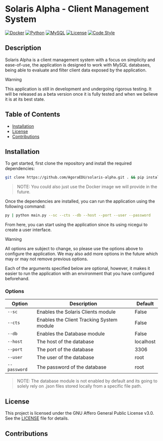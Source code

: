# Solaris Alpha - Client Management System

[![Docker](https://img.shields.io/badge/-Docker-black?style=flat&logo=docker&logoColor=2496ED)]()
[![Python](https://img.shields.io/badge/-Python-black?style=flat&logo=python&logoColor=FFD43B)]()
[![MySQL](https://img.shields.io/badge/-MySQL-black?style=flat&logo=mysql&logoColor=00758F)]()
[![License](https://img.shields.io/badge/-AGPL-black?style=flat&logo=gnu&logoColor=A42E2B)]()
[![Code Style](https://img.shields.io/badge/-Code%20Style-black?style=flat&logo=codefactor&logoColor=A42E2B)](https://google.github.io/styleguide/pyguide.html)

## Description

Solaris Alpha is a client management system with a focus on simplicity and ease-of-use, the application is
designed to work with MySQL databases, being able to evaluate and filter client data exposed by
the application.

> [!WARNING] 
> This application is still in development and undergoing rigorous testing. It will be
> released as a beta version once it is fully tested and when we believe it is at its
> best state.

## Table of Contents
 
- [Installation](#installation)
- [License](#license)
- [Contributions](#contributions)

## Installation

To get started, first clone the repository and install the required dependencies:
```bash
git clone https://github.com/AgoraEDU/solaris-alpha.git . && pip install -r requirements.txt
```

> NOTE: You could also just use the Docker image we will provide in the future.

Once the dependencies are installed, you can run the application using the following command:

```bash
py | python main.py --sc --cts --db --host --port --user --password
```

From here, you can start using the application since its using nicegui to create a user interface.

> [!WARNING]
> All options are subject to change, so please use the options above to configure the application.
> We may also add more options in the future which may or may not remove previous options.

Each of the arguments specified below are optional, however, it makes it easier to run the application with
an environment that you have configured beforehand.

### Options

| Option       | Description                               | Default   |
|--------------|-------------------------------------------|-----------|
| `--sc`       | Enables the Solaris Clients module        | False     |
| `--cts`      | Enables the Client Tracking System module | False     |
| `--db`       | Enables the Database module               | False     |
| `--host`     | The host of the database                  | localhost |
| `--port`     | The port of the database                  | 3306      |
| `--user`     | The user of the database                  | root      |
| `--password` | The password of the database              | root      |

> NOTE: The database module is not enabled by default and its going to solely rely on .json files stored locally from
> a specific file path.

## License

This project is licensed under the GNU Affero General Public License v3.0. See the [LICENSE](LICENSE) file for details.

## Contributions





